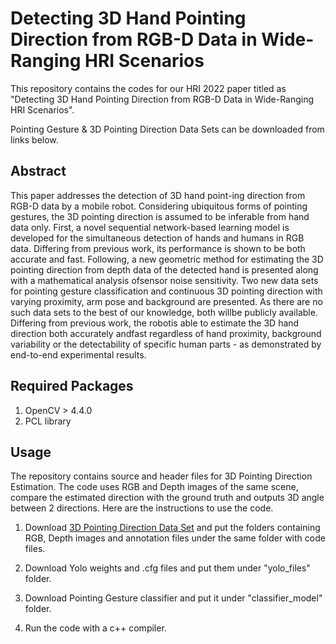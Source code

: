 # Detecting 3D Hand Pointing Direction from RGB-D Data in Wide-Ranging HRI Scenarios



This repository contains the codes for our HRI 2022 paper titled as "Detecting 3D Hand Pointing Direction from RGB-D Data in Wide-Ranging HRI Scenarios".

Pointing Gesture & 3D Pointing Direction Data Sets can be downloaded from links below.

## Abstract
This paper addresses the detection of 3D hand point-ing  direction  from  RGB-D  data  by  a  mobile  robot.  Considering ubiquitous forms of pointing gestures, the 3D pointing direction is  assumed  to  be  inferable  from  hand  data  only.  First,  a  novel sequential  network-based  learning  model  is  developed  for  the simultaneous  detection  of  hands  and  humans  in  RGB  data. Differing  from  previous  work,  its  performance  is  shown  to  be both  accurate  and  fast.  Following,  a  new  geometric  method  for estimating  the  3D  pointing  direction  from  depth  data  of  the detected hand is presented along with a mathematical analysis ofsensor  noise  sensitivity.  Two  new  data  sets  for  pointing  gesture classification and continuous 3D pointing direction with varying proximity,  arm  pose  and  background  are  presented.  As  there are  no  such  data  sets  to  the  best  of  our  knowledge,  both  willbe  publicly  available.  Differing  from  previous  work,  the  robotis  able  to  estimate  the  3D  hand  direction  both  accurately  andfast regardless of hand proximity, background variability or the detectability  of  specific  human  parts  -  as  demonstrated  by  end-to-end  experimental  results.

## Required Packages
1. OpenCV > 4.4.0
2. PCL library


## Usage
The repository contains source and header files for 3D Pointing Direction Estimation. The code uses RGB and Depth images of the same scene, compare the estimated direction with the ground truth and outputs 3D angle between 2 directions. Here are the instructions to use the code.

1. Download [3D Pointing Direction Data Set](https://cloud.boun.edu.tr/public.php?service=files&t=4e8d5b9a876479f8c71ab2b5216b663e) and put the folders containing RGB, Depth images and annotation files under the same folder with code files.

2. Download Yolo weights and .cfg files and put them under "yolo_files" folder.

3. Download Pointing Gesture classifier and put it under "classifier_model" folder.

4. Run the code with a c++ compiler.

